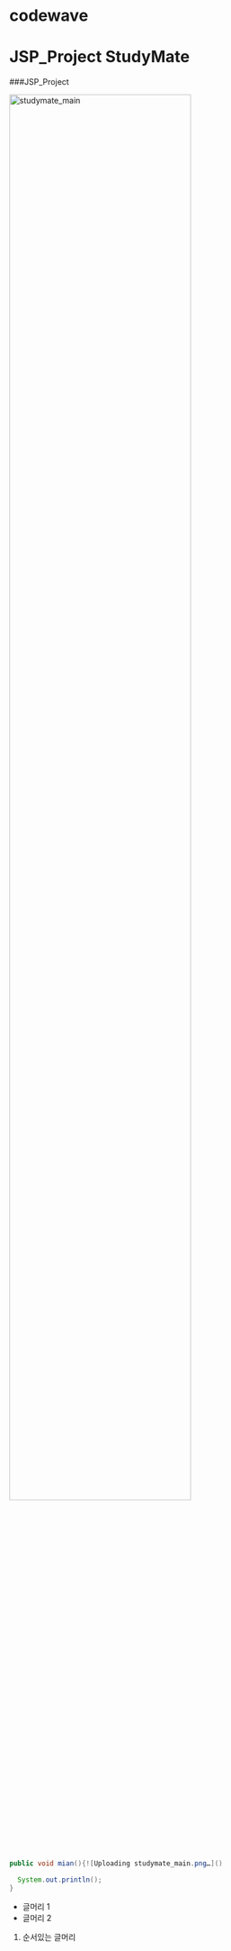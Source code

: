 # codewave
# JSP_Project StudyMate
###JSP_Project  

<img width="80%" alt="studymate_main" src="https://github.com/sangsucho/studymate/assets/123713707/dec37a5d-b5bb-41ad-b41c-8fee70dd50c6">


``` java
public void mian(){![Uploading studymate_main.png…]()

  System.out.println();
}
```

- 글머리 1
- 글머리 2

1. 순서있는 글머리
